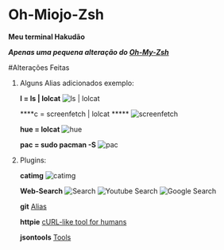 # Oh-Miojo-Zsh

**Meu terminal Hakudão**

***Apenas uma pequena alteração do [Oh-My-Zsh](https://github.com/robbyrussell/oh-my-zsh)***

#Alterações Feitas

1. Alguns Alias adicionados exemplo:

	****l = ls | lolcat****
![ls | lolcat](http://imgur.com/Kqbfx98)

	****c = screenfetch | lolcat *****
![screenfetch](http://imgur.com/qVc8wWo)

	****hue = lolcat****
![hue](http://imgur.com/7SPlV88)

	****pac = sudo pacman -S****
![pac](http://imgur.com/xlYzUkC)

2. Plugins:

	****catimg****
![catimg](http://imgur.com/gwyjosA)

	****Web-Search****
![Search](http://imgur.com/6CcFSe7)
![Youtube Search](http://imgur.com/vbKYcSI)
![Google Search](http://imgur.com/jtyosKQ)

	****git****
[Alias](https://github.com/robbyrussell/oh-my-zsh/wiki/Plugin:git)
	
	****httpie****
[cURL-like tool for humans](https://github.com/jkbrzt/httpie)

	****jsontools****
[Tools](https://github.com/robbyrussell/oh-my-zsh/tree/master/plugins/jsontools)

























